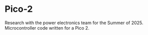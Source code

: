 # Pico-2
Research with the power electronics team for the Summer of 2025. Microcontroller code written for a Pico 2.
